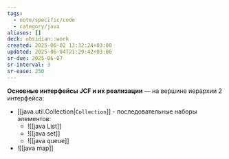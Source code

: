 ```yaml
---
tags:
  - note/specific/code
  - category/java
aliases: []
deck: obsidian::work
created: 2025-06-02 13:32:24+03:00
updated: 2025-06-04T21:29:42+03:00
sr-due: 2025-06-07
sr-interval: 3
sr-ease: 250
---
```


**Основные интерфейсы JCF и их реализации**
—
на вершине иерархии 2 интерфейса:
- [[java.util.Collection|`Collection`]] - последовательные наборы элементов:
	- ![[java List]]
	- ![[java set]]
	- ![[java queue]]
- ![[java map]]
